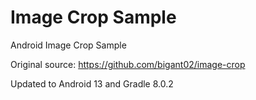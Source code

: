 # Image Crop Sample
Android Image Crop Sample

Original source: https://github.com/bigant02/image-crop

Updated to Android 13 and Gradle 8.0.2



